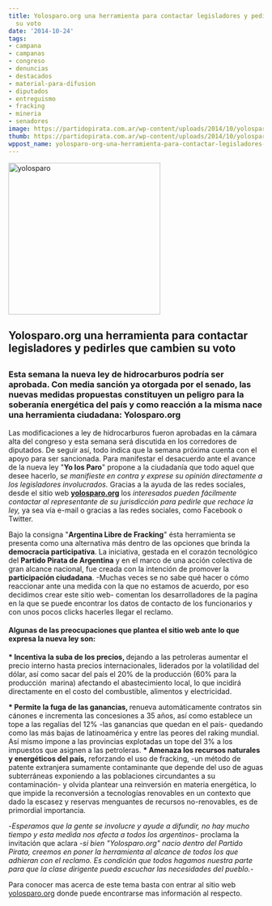 ```yaml
---
title: Yolosparo.org una herramienta para contactar legisladores y pedirles que cambien
  su voto
date: '2014-10-24'
tags:
- campana
- campanas
- congreso
- denuncias
- destacados
- material-para-difusion
- diputados
- entreguismo
- fracking
- mineria
- senadores
image: https://partidopirata.com.ar/wp-content/uploads/2014/10/yolosparto.png
thumb: https://partidopirata.com.ar/wp-content/uploads/2014/10/yolosparto-150x150.png
wppost_name: yolosparo-org-una-herramienta-para-contactar-legisladores-y-pedirles-que-cambien-su-voto
---
```


<a href="http://yolosparo.org"><img class="aligncenter wp-image-9564 size-medium" src="https://partidopirata.com.ar/wp-content/uploads/2014/10/yolosparto-300x300.png" alt="yolosparo" width="300" height="300" /></a>
<h2>Yolosparo.org una herramienta para contactar legisladores y pedirles que cambien su voto</h2>
<h2></h2>
<h3>Esta semana la nueva ley de hidrocarburos podría ser aprobada. Con media sanción ya otorgada por el senado, las nuevas medidas propuestas constituyen un peligro para la soberanía energética del país y como reacción a la misma nace una herramienta ciudadana: Yolosparo.org</h3>
Las modificaciones a ley de hidrocarburos fueron aprobadas en la cámara alta del congreso y esta semana será discutida en los corredores de diputados. De seguir así, todo indica que la semana próxima cuenta con el apoyo para ser sancionada. Para manifestar el desacuerdo ante el avance de la nueva ley "<strong>Yo los Paro</strong>" propone a la ciudadanía que todo aquel que desee hacerlo, s<em>e manifieste en contra y exprese su opinión directamente a los legisladores involucrados.</em> Gracias a la ayuda de las redes sociales, desde el sitio web <a href="http://yolosparo.org"><strong>yolosparo.org</strong></a> los<em> interesados pueden fácilmente contactar al representante de su jurisdicción para pedirle que rechace la ley, </em>ya sea vía e-mail o gracias a las redes sociales, como Facebook o Twitter.

Bajo la consigna "<strong>Argentina Libre de Fracking</strong>" ésta herramienta se presenta como una alternativa más dentro de las opciones que brinda la <strong>democracia participativa</strong>. La iniciativa, gestada en el corazón tecnológico del <strong>Partido Pirata de Argentina</strong> y en el marco de una acción colectiva de gran alcance nacional, fue creada con la intención de promover la <strong>participación ciudadana</strong>. -Muchas veces se no sabe qué hacer o cómo reaccionar ante una medida con la que no estamos de acuerdo, por eso decidimos crear este sitio web- comentan los desarrolladores de la pagina en la que se puede encontrar los datos de contacto de los funcionarios y con unos pocos clicks hacerles llegar el reclamo.
<h4>Algunas de las preocupaciones que plantea el sitio web ante lo que expresa la nueva ley son:</h4>
<strong>* Incentiva la suba de los precios, </strong>dejando a las petroleras aumentar el precio interno hasta precios internacionales, liderados por la volatilidad del dólar, así como sacar del país el 20% de la producción (60% para la producción  marina) afectando el abastecimiento local, lo que incidirá directamente en el costo del combustible, alimentos y electricidad.

<strong>* Permite la fuga de las ganancias, </strong>renueva automáticamente contratos sin cánones e incrementa las concesiones a 35 años, así como establece un tope a las regalías del 12% -las ganancias que quedan en el país- quedando como las más bajas de latinoamérica y entre las peores del raking mundial. Así mismo impone a las provincias explotadas un tope del 3% a los impuestos que asignen a las petroleras.
<strong>* Amenaza los recursos naturales y energéticos del país,</strong> reforzando el uso de fracking, -un método de patente extranjera sumamente contaminante que depende del uso de aguas subterráneas exponiendo a las poblaciones circundantes a su contaminación- y olvida plantear una reinversión en materia energética, lo que impide la reconversión a tecnologías renovables en un contexto que dado la escasez y reservas menguantes de recursos no-renovables, es de primordial importancia.

-<em>Esperamos que la gente se involucre y ayude a difundir, no hay mucho tiempo y esta medida nos afecta a todos los argentinos- </em>proclama la invitación que aclara <em>-si bien "Yolosparo.org" nacio dentro del Partido Pirata, creemos en poner la herramienta al alcance de todos los que adhieran con el reclamo. Es condición que todos hagamos nuestra parte para que la clase dirigente pueda escuchar las necesidades del pueblo.- </em>

Para conocer mas acerca de este tema basta con entrar al sitio web <a href="http://yolosparo.org">yolosparo.org</a> donde puede encontrarse mas información al respecto.
